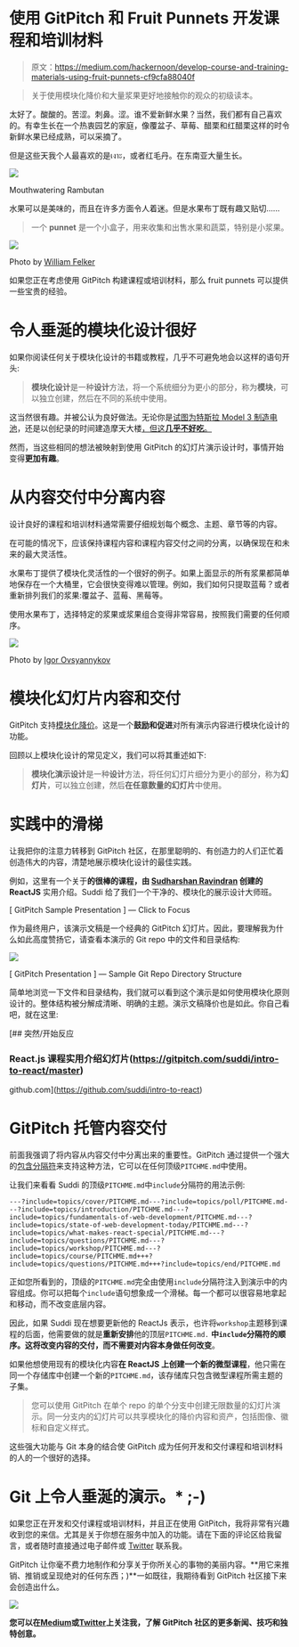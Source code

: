 # 使用 GitPitch 和 Fruit Punnets 开发课程和培训材料

> 原文：<https://medium.com/hackernoon/develop-course-and-training-materials-using-fruit-punnets-cf9cfa88040f>

> 关于使用模块化降价和大量浆果更好地接触你的观众的初级读本。

太好了。酸酸的。苦涩。刺鼻。涩。谁不爱新鲜水果？当然，我们都有自己喜欢的。有幸生长在一个热衷园艺的家庭，像覆盆子、草莓、醋栗和红醋栗这样的时令新鲜水果已经成熟，可以采摘了。

但是这些天我个人最喜欢的是เงาะ，或者红毛丹。在东南亚大量生长。

![](img/c1a8e5d44d16c2a1ccb399e178961470.png)

Mouthwatering Rambutan

水果可以是美味的，而且在许多方面令人着迷。但是水果布丁既有趣又贴切……

> 一个 **punnet** 是一个小盒子，用来收集和出售水果和蔬菜，特别是小浆果。

![](img/7d044773904214653748d2ce0b273603.png)

Photo by [William Felker](https://unsplash.com/photos/fqkrXYMosT4?utm_source=unsplash&utm_medium=referral&utm_content=creditCopyText)

如果您正在考虑使用 GitPitch 构建课程或培训材料，那么 fruit punnets 可以提供一些宝贵的经验。

# 令人垂涎的模块化设计很好

如果你阅读任何关于模块化设计的书籍或教程，几乎不可避免地会以这样的语句开头:

> **模块化设计**是一种**设计**方法，将一个系统细分为更小的部分，称为**模块**，可以独立创建，然后在不同的系统中使用。

这当然很有趣。并被公认为良好做法。无论你是[试图为特斯拉 Model 3 制造电池](https://resources.altium.com/pcb-design-blog/how-tesla-rethought-lithium-ion-cells-through-modular-design-and-vertical-integration)，还是以创纪录的时间建造摩天大楼[，但这**几乎不好吃**。](https://www.curbed.com/2017/6/14/15800350/london-modular-dorm-prefab)

然而，当这些相同的想法被映射到使用 GitPitch 的幻灯片演示设计时，事情开始变得**更加有趣**。

# 从内容交付中分离内容

设计良好的课程和培训材料通常需要仔细规划每个概念、主题、章节等的内容。

在可能的情况下，应该保持课程内容和课程内容交付之间的分离，以确保现在和未来的最大灵活性。

水果布丁提供了模块化灵活性的一个很好的例子。如果上面显示的所有浆果都简单地保存在一个大桶里，它会很快变得难以管理。例如，我们如何只提取蓝莓？或者重新排列我们的浆果:覆盆子、蓝莓、黑莓等。

使用水果布丁，选择特定的浆果或浆果组合变得非常容易，按照我们需要的任何顺序。

![](img/623d796d074d08cacc44a93151d58e81.png)

Photo by [Igor Ovsyannykov](https://unsplash.com/photos/7b5R_0S5a-s?utm_source=unsplash&utm_medium=referral&utm_content=creditCopyText)

# 模块化幻灯片内容和交付

GitPitch 支持[模块化降价](https://github.com/gitpitch/gitpitch/wiki/Modular-Markdown)。这是一个**鼓励和促进**对所有演示内容进行模块化设计的功能。

回顾以上模块化设计的常见定义，我们可以将其重述如下:

> **模块化演示设计**是一种**设计**方法，将任何幻灯片细分为更小的部分，称为**幻灯片**，可以独立创建，然后**在任意数量的幻灯片**中使用。

# 实践中的滑梯

让我把你的注意力转移到 GitPitch 社区，在那里聪明的、有创造力的人们正忙着创造伟大的内容，清楚地展示模块化设计的最佳实践。

例如，这里有一个关于**的很棒的课程，由 [Sudharshan Ravindran](https://github.com/suddi) 创建的 ReactJS** 实用介绍。Suddi 给了我们一个干净的、模块化的展示设计大师班。

[ GitPitch Sample Presentation ] — Click to Focus

作为最终用户，该演示文稿是一个经典的 GitPitch 幻灯片。因此，要理解我为什么如此高度赞扬它，请查看本演示的 Git repo 中的文件和目录结构:

![](img/28eb177563ff2a800f0f942ee6274407.png)

[ GitPitch Presentation ] — Sample Git Repo Directory Structure

简单地浏览一下文件和目录结构，我们就可以看到这个演示是如何使用模块化原则设计的。整体结构被分解成清晰、明确的主题。演示文稿降价也是如此。你自己看吧，就在这里:

[](https://github.com/suddi/intro-to-react) [## 突然/开始反应

### React.js 课程实用介绍幻灯片(https://gitpitch.com/suddi/intro-to-react/master)

github.com](https://github.com/suddi/intro-to-react) 

# GitPitch 托管内容交付

前面我强调了将内容从内容交付中分离出来的重要性。GitPitch 通过提供一个强大的[包含分隔符](https://github.com/gitpitch/gitpitch/wiki/Modular-Markdown)来支持这种方法，它可以在任何顶级`PITCHME.md`中使用。

让我们来看看 Suddi 的顶级`PITCHME.md`中`include`分隔符的用法示例:

```
---?include=topics/cover/PITCHME.md---?include=topics/poll/PITCHME.md---?include=topics/introduction/PITCHME.md---?include=topics/fundamentals-of-web-development/PITCHME.md---?include=topics/state-of-web-development-today/PITCHME.md---?include=topics/what-makes-react-special/PITCHME.md---?include=topics/questions/PITCHME.md---?include=topics/workshop/PITCHME.md---?include=topics/course/PITCHME.md+++?include=topics/questions/PITCHME.md+++?include=topics/end/PITCHME.md
```

正如您所看到的，顶级的`PITCHME.md`完全由使用`include`分隔符注入到演示中的内容组成。你可以把每个`include`语句想象成一个滑梯。每一个都可以很容易地拿起和移动，而不改变底层内容。

因此，如果 Suddi 现在想要更新他的 ReactJs 表示，也许将`workshop`主题移到课程的后面，他需要做的就是**重新安排**他的顶层`PITCHME.md.` **中`include`分隔符的顺序。这将改变内容的交付，而不需要对内容本身做任何改变**。

如果他想使用现有的模块化内容**在 ReactJS 上创建一个新的微型课程**，他只需在同一个存储库中创建一个新的`PITCHME.md`，该存储库只包含微型课程所需主题的子集。

> 您可以使用 GitPitch 在单个 repo 的单个分支中创建无限数量的幻灯片演示。同一分支内的幻灯片可以共享模块化的降价内容和资产，包括图像、徽标和自定义样式。

这些强大功能与 Git 本身的结合使 GitPitch 成为任何开发和交付课程和培训材料的人的一个很好的选择。

# Git 上令人垂涎的演示。* ;-)

如果您正在开发和交付课程或培训材料，并且正在使用 GitPitch，我将非常有兴趣收到您的来信。尤其是关于你想在服务中加入的功能。请在下面的评论区给我留言，或者随时直接通过电子邮件或 [Twitter](https://twitter.com/gitpitch) 联系我。

GitPitch 让你毫不费力地制作和分享关于你所关心的事物的美丽内容。**用它来推销、推销或呈现绝对的任何东西；)**一如既往，我期待看到 GitPitch 社区接下来会创造出什么。

[![](img/522b2e4ace3cfcecd43bba30fcf0a317.png)](https://twitter.com/gitpitch)

**您可以在**[**Medium**](/@gitpitch)**或**[**Twitter**](https://twitter.com/gitpitch)**上关注我，了解 GitPitch 社区的更多新闻、技巧和独特创意。**